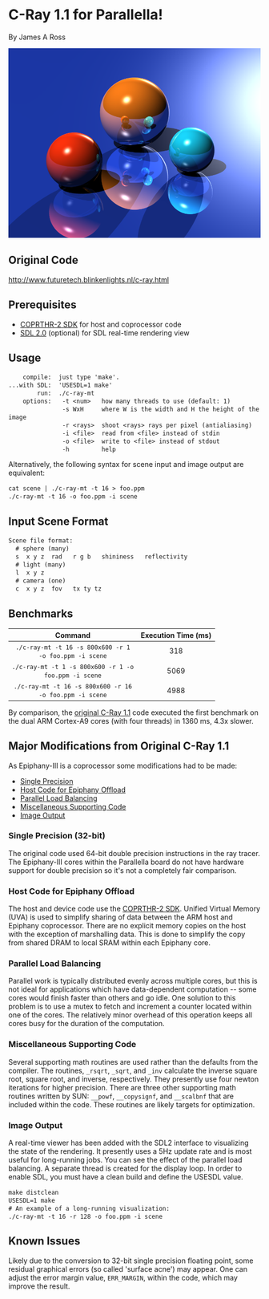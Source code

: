 # C-Ray 1.1 for Parallella!
By James A Ross

![C-Ray rendering on Parallella Epiphany-III cores](foo.png)
 
## Original Code
http://www.futuretech.blinkenlights.nl/c-ray.html

## Prerequisites

* [COPRTHR-2 SDK](http://www.browndeertechnology.com/coprthr2.htm) for host and coprocessor code
* [SDL 2.0](https://www.libsdl.org/download-2.0.php) (optional) for SDL real-time rendering view

## Usage
```
    compile:  just type 'make'. 
...with SDL:  'USESDL=1 make'
        run:  ./c-ray-mt
    options:   -t <num>   how many threads to use (default: 1)
               -s WxH     where W is the width and H the height of the image
               -r <rays>  shoot <rays> rays per pixel (antialiasing)
               -i <file>  read from <file> instead of stdin
               -o <file>  write to <file> instead of stdout
               -h         help
```
Alternatively, the following syntax for scene input and image
output are equivalent:
```
cat scene | ./c-ray-mt -t 16 > foo.ppm
./c-ray-mt -t 16 -o foo.ppm -i scene
```

## Input Scene Format
```
Scene file format:
  # sphere (many)
  s  x y z  rad   r g b   shininess   reflectivity
  # light (many)
  l  x y z
  # camera (one)
  c  x y z  fov   tx ty tz
```

## Benchmarks
| Command                                                            | Execution Time (ms) |
|:------------------------------------------------------------------:|:-------------------:|
| <code>./c-ray-mt -t 16 -s 800x600 -r 1  -o foo.ppm -i scene</code> |                 318 |
| <code>./c-ray-mt -t 1  -s 800x600 -r 1  -o foo.ppm -i scene</code> |                5069 |
| <code>./c-ray-mt -t 16 -s 800x600 -r 16 -o foo.ppm -i scene</code> |                4988 |

By comparison, the [original C-Ray
1.1](http://www.futuretech.blinkenlights.nl/c-ray.html) code executed the first
benchmark on the dual ARM Cortex-A9 cores (with four threads) in 1360 ms, 4.3x
slower.

## Major Modifications from Original C-Ray 1.1
As Epiphany-III is a coprocessor some modifications had to be made:
* [Single Precision](#single_precision)
* [Host Code for Epiphany Offload](#host_code)
* [Parallel Load Balancing](#load_balancing)
* [Miscellaneous Supporting Code](#supporting_code)
* [Image Output](#image_output)
 
### <a name="single_precision"></a>Single Precision (32-bit)
The original code used 64-bit double precision instructions in the ray tracer.
The Epiphany-III cores within the Parallella board do not have hardware support
for double precision so it's not a completely fair comparison.

### <a name="host_code"></a>Host Code for Epiphany Offload
The host and device code use the [COPRTHR-2
SDK](http://www.browndeertechnology.com/coprthr2.htm).  Unified Virtual Memory
(UVA) is used to simplify sharing of data between the ARM host and Epiphany
coprocessor.  There are no explicit memory copies on the host with the
exception of marshalling data.  This is done to simplify the copy from shared
DRAM to local SRAM within each Epiphany core. 

### <a name="load_balancing"></a>Parallel Load Balancing
Parallel work is typically distributed evenly across multiple cores, but this
is not ideal for applications which have data-dependent computation -- some
cores would finish faster than others and go idle. One solution to this problem
is to use a mutex to fetch and increment a counter located within one of the
cores.  The relatively minor overhead of this operation keeps all cores busy
for the duration of the computation.

### <a name="supporting_code"></a>Miscellaneous Supporting Code
Several supporting math routines are used rather than the defaults from the
compiler.  The routines, `_rsqrt`, `_sqrt`, and `_inv` calculate the inverse
square root, square root, and inverse, respectively. They presently use four
newton iterations for higher precision. There are three other supporting math
routines written by SUN: `__powf`, `__copysignf`, and `__scalbnf` that are
included within the code. These routines are likely targets for optimization.

### <a name="image_output"></a>Image Output
A real-time viewer has been added with the SDL2 interface to visualizing the
state of the rendering. It presently uses a 5Hz update rate and is most useful
for long-running jobs. You can see the effect of the parallel load balancing. A
separate thread is created for the display loop.  In order to enable SDL, you
must have a clean build and define the USESDL value.
```
make distclean
USESDL=1 make
# An example of a long-running visualization:
./c-ray-mt -t 16 -r 128 -o foo.ppm -i scene
```

## Known Issues
Likely due to the conversion to 32-bit single precision floating point, some
residual graphical errors (so called 'surface acne') may appear. One can adjust
the error margin value, `ERR_MARGIN`, within the code, which may improve the
result.
